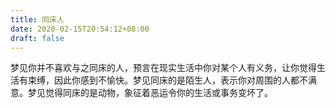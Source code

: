 ```yaml
---
title: 同床人
date: 2020-02-15T20:54:12+08:00
draft: false
---
```


梦见你并不喜欢与之同床的人，预言在现实生活中你对某个人有义务，让你觉得生活有束缚，因此你感到不愉快。梦见同床的是陌生人，表示你对周围的人都不满意。梦见觉得同床的是动物，象征着恶运令你的生活或事务变坏了。